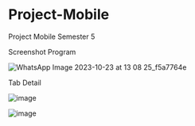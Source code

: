 # Project-Mobile
Project Mobile Semester 5

Screenshot Program

![WhatsApp Image 2023-10-23 at 13 08 25_f5a7764e](https://github.com/YusufaHaidar1/Project-Mobile/assets/91399445/4f8fc924-a51d-4de0-af1c-45deaf3fd0d4)

Tab Detail

![image](https://github.com/YusufaHaidar1/Project-Mobile/assets/91399445/1d01b99a-ff0d-4f31-9a1b-e6cfb6ab1bda)

![image](https://github.com/YusufaHaidar1/Project-Mobile/assets/91399445/17f36d8d-8a45-4d1d-8d2c-873045de1465)
